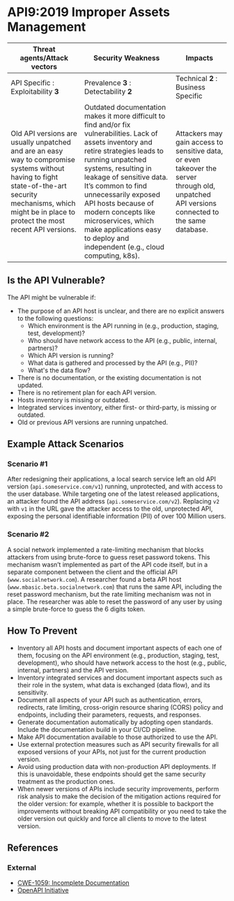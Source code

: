 # API9:2019 Improper Assets Management

| Threat agents/Attack vectors | Security Weakness | Impacts |
| - | - | - |
| API Specific : Exploitability **3** | Prevalence **3** : Detectability **2** | Technical **2** : Business Specific |
| Old API versions are usually unpatched and are an easy way to compromise systems without having to fight state-of-the-art security mechanisms, which might be in place to protect the most recent API versions. | Outdated documentation makes it more difficult to find and/or fix vulnerabilities. Lack of assets inventory and retire strategies leads to running unpatched systems, resulting in leakage of sensitive data. It’s common to find unnecessarily exposed API hosts because of modern concepts like microservices, which make applications easy to deploy and independent (e.g., cloud computing, k8s). | Attackers may gain access to sensitive data, or even takeover the server through old, unpatched API versions connected to the same database. |

## Is the API Vulnerable?

The API might be vulnerable if:

* The purpose of an API host is unclear, and there are no explicit answers to
  the following questions:
    * Which environment is the API running in (e.g., production, staging, test,
      development)?
    * Who should have network access to the API (e.g., public, internal,
      partners)?
    * Which API version is running?
    * What data is gathered and processed by the API (e.g., PII)?
    * What's the data flow?
* There is no documentation, or the existing documentation is not updated.
* There is no retirement plan for each API version.
* Hosts inventory is missing or outdated.
* Integrated services inventory, either first- or third-party, is missing or
  outdated.
* Old or previous API versions are running unpatched.

## Example Attack Scenarios

### Scenario #1

After redesigning their applications, a local search service left an old API
version (`api.someservice.com/v1`) running, unprotected, and with access to the
user database. While targeting one of the latest released applications, an
attacker found the API address (`api.someservice.com/v2`). Replacing `v2` with
`v1` in the URL gave the attacker access to the old, unprotected API,
exposing the personal identifiable information (PII) of over 100 Million users.

### Scenario #2

A social network implemented a rate-limiting mechanism that blocks attackers
from using brute-force to guess reset password tokens. This mechanism wasn’t
implemented as part of the API code itself, but in a separate component between
the client and the official API (`www.socialnetwork.com`).
A researcher found a beta API host (`www.mbasic.beta.socialnetwork.com`) that
runs the same API, including the reset password mechanism, but the rate limiting
mechanism was not in place. The researcher was able to reset the password of any
user by using a simple brute-force to guess the 6 digits token.

## How To Prevent

* Inventory all API hosts and document important aspects of each one of them,
  focusing on the API environment (e.g., production, staging, test,
  development), who should have network access to the host (e.g., public,
  internal, partners) and the API version.
* Inventory integrated services and document important aspects such as their
  role in the system, what data is exchanged (data flow), and its sensitivity.
* Document all aspects of your API such as authentication, errors, redirects,
  rate limiting, cross-origin resource sharing (CORS) policy and endpoints,
  including their parameters, requests, and responses.
* Generate documentation automatically by adopting open standards. Include the
  documentation build in your CI/CD pipeline.
* Make API documentation available to those authorized to use the API.
* Use external protection measures such as API security firewalls for all exposed versions of your APIs, not just for the current production version.
* Avoid using production data with non-production API deployments. If this is unavoidable, these endpoints should get the same security treatment as the production ones.
* When newer versions of APIs include security improvements, perform risk analysis to make the decision of the mitigation actions required for the older version: for example, whether it is possible to backport the improvements without breaking API compatibility or you need to take the older version out quickly and force all clients to move to the latest version.

## References

### External

* [CWE-1059: Incomplete Documentation][1]
* [OpenAPI Initiative][2]

[1]: https://cwe.mitre.org/data/definitions/1059.html
[2]: https://www.openapis.org/
